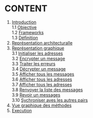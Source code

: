# CONTENT
1. [Introduction](#introduction)  
     1.1 [Objective](#objective)  
     1.2 [Frameworks](#frameworks-et-techniques)  
     1.3 [Définition](#termes)  
2. [Représentation architecturalle](#représentation-architecturalle) 
3. [Représentation graphique](#représentation-graphique)  
     3.1 [Initialiser les adresses](#initialiser-les-adresses)  
     3.2 [Encrypter un message](#encrypter-un-message)  
     3.3 [Traiter les erreurs](#traiter-les-erreurs)  
     3.4 [Décrypter un message](#décrypter-un-message)  
     3.5 [Afficher tous les messages](#afficher-tous-les-messages)  
     3.6 [Afficher tous les adresses](#afficher-tous-les-adresses)  
     3.7 [Afficher tous les adresses](#afficher-tous-les-adresses)  
     3.8 [Renvoyer la liste des messages](#renvoyer-la-liste-des-messages)  
     3.9 [Revoir un messages](#recevoir-un-messages)  
     3.10 [Sychroniser aves les autres pairs](#sychroniser-avec-les-autres-pairs)  
4. [Vue graphique des méthodes](#vue-graphique-des-méthodes) 
5. [Execution](#execution) 